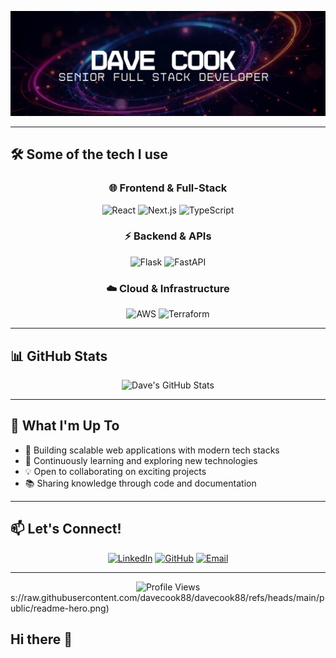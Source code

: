 ![Hero Image](https://raw.githubusercontent.com/davecook88/davecook88/refs/heads/main/public/readme-hero.png)

---

## 🛠️ Some of the tech I use

<div align="center">

### 🌐 **Frontend & Full-Stack**
<p>
  <img src="https://img.shields.io/badge/React-20232A?style=for-the-badge&logo=react&logoColor=61DAFB" alt="React" />
  <img src="https://img.shields.io/badge/Next.js-000000?style=for-the-badge&logo=next.js&logoColor=white" alt="Next.js" />
  <img src="https://img.shields.io/badge/TypeScript-007ACC?style=for-the-badge&logo=typescript&logoColor=white" alt="TypeScript" />
</p>

### ⚡ **Backend & APIs**
<p>
  <img src="https://img.shields.io/badge/Flask-000000?style=for-the-badge&logo=flask&logoColor=white" alt="Flask" />
  <img src="https://img.shields.io/badge/FastAPI-005571?style=for-the-badge&logo=fastapi&logoColor=white" alt="FastAPI" />
</p>

### ☁️ **Cloud & Infrastructure**
<p>
  <img src="https://img.shields.io/badge/Amazon_AWS-FF9900?style=for-the-badge&logo=amazonaws&logoColor=white" alt="AWS" />
  <img src="https://img.shields.io/badge/Terraform-623CE4?style=for-the-badge&logo=terraform&logoColor=white" alt="Terraform" />
</p>

</div>

---

## 📊 GitHub Stats

<div align="center">
  <img src="https://github-readme-stats.vercel.app/api?username=davecook88&show_icons=true&theme=tokyonight&hide_border=true" alt="Dave's GitHub Stats" />
</div>

---

## 🎯 What I'm Up To

- 🔭 Building scalable web applications with modern tech stacks
- 🌱 Continuously learning and exploring new technologies
- 💡 Open to collaborating on exciting projects
- 📚 Sharing knowledge through code and documentation

---

## 📫 Let's Connect!

<div align="center">
  
[![LinkedIn](https://img.shields.io/badge/LinkedIn-0077B5?style=for-the-badge&logo=linkedin&logoColor=white)](david-cook-a1549ba2)
[![GitHub](https://img.shields.io/badge/GitHub-100000?style=for-the-badge&logo=github&logoColor=white)](https://github.com/davecook88)
[![Email](https://img.shields.io/badge/Email-D14836?style=for-the-badge&logo=gmail&logoColor=white)](mailto:dave@mamalon.dev)

</div>

---

<div align="center">
  <img src="https://komarev.com/ghpvc/?username=davecook88&style=for-the-badge&color=brightgreen" alt="Profile Views" />
</div>s://raw.githubusercontent.com/davecook88/davecook88/refs/heads/main/public/readme-hero.png)

## Hi there 👋

<!--
**davecook88/davecook88** is a ✨ _special_ ✨ repository because its `README.md` (this file) appears on your GitHub profile.

Here are some ideas to get you started:

- 🔭 I’m currently working on ...
- 🌱 I’m currently learning ...
- 👯 I’m looking to collaborate on ...
- 🤔 I’m looking for help with ...
- 💬 Ask me about ...
- 📫 How to reach me: ...
- 😄 Pronouns: ...
- ⚡ Fun fact: ...
-->


<!--
**davecook88/davecook88** is a ✨ _special_ ✨ repository because its `README.md` (this file) appears on your GitHub profile.

Here are some ideas to get you started:

- 🔭 I’m currently working on ...
- 🌱 I’m currently learning ...
- 👯 I’m looking to collaborate on ...
- 🤔 I’m looking for help with ...
- 💬 Ask me about ...
- 📫 How to reach me: ...
- 😄 Pronouns: ...
- ⚡ Fun fact: ...
-->

